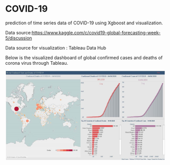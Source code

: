 # COVID-19
prediction of time series data of COVID-19 using Xgboost and visualization.

Data source:https://www.kaggle.com/c/covid19-global-forecasting-week-5/discussion  

Data source for visualization : Tableau Data Hub

Below is the visualized dashboard of global confirmed cases and deaths
of corona virus through Tableau.

![Image](https://github.com/YLiu4129/COVID-19/blob/master/COVID-19-1.jpg)
